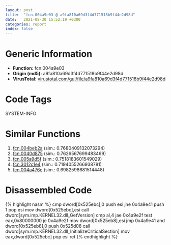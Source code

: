 ```yaml
---
layout: post
title:  "fcn.004a9e03 @ a9fa810a69d3f4d771518b9f44e2d98d"
date:   2021-08-30 15:52:19 +0300
categories: report
index: false
---
```


# Generic Information
- **Function:** fcn.004a9e03
- **Origin (md5):** a9fa810a69d3f4d771518b9f44e2d98d
- **VirusTotal:** [virustotal.com/gui/file/a9fa810a69d3f4d771518b9f44e2d98d][virustotal_ref]

# Code Tags
<span class="tag" id="SYSTEM-INFO">SYSTEM-INFO</span>


# Similar Functions

1. [fcn.004beb2a][similar_1_ref] (sim.: 0.7680409132073294)
2. [fcn.0040d875][similar_2_ref] (sim.: 0.7626567699483469)
3. [fcn.005a9d5f][similar_3_ref] (sim.: 0.7518183601549029)
4. [fcn.3012c1e4][similar_4_ref] (sim.: 0.7194055266938781)
5. [fcn.004a476e][similar_5_ref] (sim.: 0.6982598681514448)


# Disassembled Code

{% highlight nasm %}
cmp dword[0x525ebc],0
push esi
jne 0x4a9e41
push 1
pop esi
mov dword[0x525ebc],esi
call dword[sym.imp.KERNEL32.dll_GetVersion]
cmp al,4
jae 0x4a9e2f
test eax,0x80000000
je 0x4a9e2f
mov dword[0x525eb8],esi
jmp 0x4a9e41
and dword[0x525eb8],0
push 0x525d08
call dword[sym.imp.KERNEL32.dll_InitializeCriticalSection]
mov eax,dword[0x525ebc]
pop esi
ret 
{% endhighlight %}


[similar_1_ref]: /report/fcn.004beb2a@3e981d1767f44f5fe2446a49ffe52f4e
[similar_2_ref]: /report/fcn.0040d875@d4e56c7d970c209a3a2b3c4b4cc5e586
[similar_3_ref]: /report/fcn.005a9d5f@7453c96a6fbd42ec690b8deb53eafcba
[similar_4_ref]: /report/fcn.3012c1e4@0a3653d3e8fb1320d70b4e1441359302
[similar_5_ref]: /report/fcn.004a476e@18980bd3439a28c3ca084fb94b418e27
[virustotal_ref]: https://www.virustotal.com/gui/file/a9fa810a69d3f4d771518b9f44e2d98d